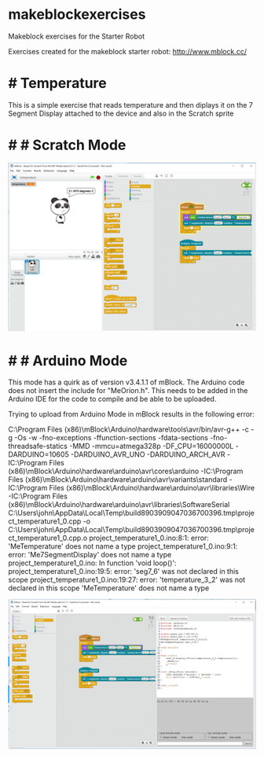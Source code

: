 # makeblockexercises
Makeblock exercises for the Starter Robot

Exercises created for the makeblock starter robot:
http://www.mblock.cc/ 

# # Temperature
This is a simple exercise that reads temperature and then diplays it on the 7 Segment Display attached to the device and also in the Scratch sprite 

# # # Scratch Mode
![alt Scratch](https://raw.githubusercontent.com/jastill/makeblockexercises/master/images/ScratchMode.PNG)

# # # Arduino Mode
This mode has a quirk as of version v3.4.1.1 of mBlock. The Arduino code does not insert the include for "MeOrion.h". This needs to be added in the Arduino IDE for the code to compile and be able to be uploaded.

Trying to upload from Arduino Mode in mBlock results in the following error:

C:\Program Files (x86)\mBlock\Arduino\hardware\tools\avr/bin/avr-g++ -c -g -Os -w -fno-exceptions -ffunction-sections -fdata-sections -fno-threadsafe-statics -MMD -mmcu=atmega328p -DF_CPU=16000000L -DARDUINO=10605 -DARDUINO_AVR_UNO -DARDUINO_ARCH_AVR -IC:\Program Files (x86)\mBlock\Arduino\hardware\arduino\avr\cores\arduino -IC:\Program Files (x86)\mBlock\Arduino\hardware\arduino\avr\variants\standard -IC:\Program Files (x86)\mBlock\Arduino\hardware\arduino\avr\libraries\Wire -IC:\Program Files (x86)\mBlock\Arduino\hardware\arduino\avr\libraries\SoftwareSerial C:\Users\john\AppData\Local\Temp\build8903909047036700396.tmp\project_temperature1_0.cpp -o C:\Users\john\AppData\Local\Temp\build8903909047036700396.tmp\project_temperature1_0.cpp.o 
project_temperature1_0.ino:8:1: error: 'MeTemperature' does not name a type
project_temperature1_0.ino:9:1: error: 'Me7SegmentDisplay' does not name a type
project_temperature1_0.ino: In function 'void loop()':
project_temperature1_0.ino:19:5: error: 'seg7_6' was not declared in this scope
project_temperature1_0.ino:19:27: error: 'temperature_3_2' was not declared in this scope
'MeTemperature' does not name a type

![alt Arduino](https://raw.githubusercontent.com/jastill/makeblockexercises/master/images/ArduinoMode.PNG)

